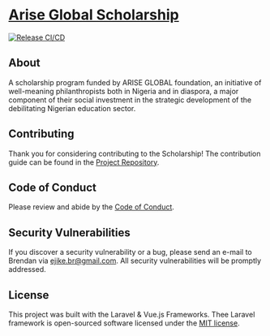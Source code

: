 # [Arise Global Scholarship](https://ariseglobalscholarship.org)

[![Release CI/CD](https://github.com/f0rx/ariseglobalscholarship/actions/workflows/patch-workflow.yaml/badge.svg)](https://github.com/f0rx/ariseglobalscholarship/actions/workflows/patch-workflow.yaml)

## About

A scholarship program funded by ARISE GLOBAL foundation, an initiative of well-meaning philanthropists both in Nigeria and in diaspora, a major component of their social investment in the strategic development of the debilitating Nigerian education sector.

## Contributing

Thank you for considering contributing to the Scholarship! The contribution guide can be found in the [Project Repository](https://github.com/f0rx/ariseglobalscholarship).

## Code of Conduct

Please review and abide by the [Code of Conduct](https://github.com/f0rx/ariseglobalscholarship/blob/main/CODE_OF_CONDUCT.md).

## Security Vulnerabilities

If you discover a security vulnerability or a bug, please send an e-mail to Brendan via [ejike.br@gmail.com](mailto:ejike.br@gmail.com). All security vulnerabilities will be promptly addressed.

## License

This project was built with the Laravel & Vue.js Frameworks. Thee Laravel framework is open-sourced software licensed under the [MIT license](https://opensource.org/licenses/MIT).
